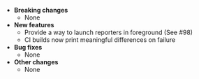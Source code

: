 <!-- See the [v.8.4.0 milestone](https://github.com/approvals/ApprovalTests.cpp/milestone/__MILESTONE_NUMBER__?closed=1) for the full list of changes. -->

* **Breaking changes**
    * None
* **New features**
    * Provide a way to launch reporters in foreground (See #98)
    * CI builds now print meaningful differences on failure
* **Bug fixes**
    * None
* **Other changes**
    * None
